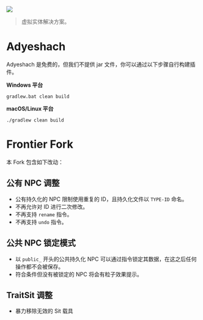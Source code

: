 ![](https://s1.ax1x.com/2020/08/14/dPNYx1.png)
> 虚拟实体解决方案。

# Adyeshach
Adyeshach 是免费的，但我们不提供 jar 文件，你可以通过以下步骤自行构建插件。

**Windows 平台**
```shell
gradlew.bat clean build
```

**macOS/Linux 平台**
```shell
./gradlew clean build
```

# Frontier Fork

本 Fork 包含如下改动：

## 公有 NPC 调整

+ 公有持久化的 NPC 限制使用重复的 ID，且持久化文件以 `TYPE-ID` 命名。
+ 不再允许对 ID 进行二次修改。
+ 不再支持 `rename` 指令。
+ 不再支持 `undo` 指令。

## 公共 NPC 锁定模式

+ 以 `public_` 开头的公共持久化 NPC 可以通过指令锁定其数据，在这之后任何操作都不会被保存。
+ 符合条件但没有被锁定的 NPC 将会有粒子效果提示。

## TraitSit 调整

+ 暴力移除无效的 Sit 载具